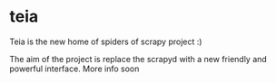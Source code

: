 teia
====

Teia is the new home of spiders of scrapy project :)

The aim of the project is replace the scrapyd with a new friendly and powerful interface. More info soon
